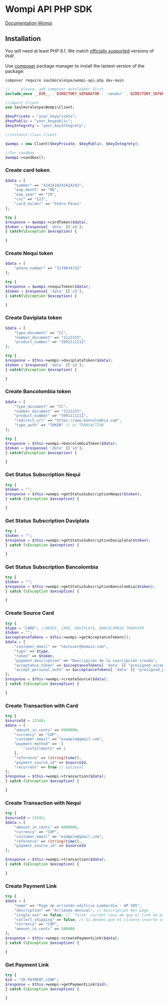 Wompi API PHP SDK
==================

[Documentation Wompi](https://docs.wompi.co/docs/colombia/ambientes-y-llaves/)

## Installation

You will need at least PHP 8.1. We match [officially supported](https://www.php.net/supported-versions.php) versions of PHP.

Use [composer](https://getcomposer.org/) package manager to install the lastest version of the package:

```shell
composer require saulmoralespa/wompi-api-php dev-main
```

```php
// ... please, add composer autoloader first
include_once __DIR__ . DIRECTORY_SEPARATOR . 'vendor' . DIRECTORY_SEPARATOR . 'autoload.php';

//import Client
use Saulmoralespa\Wompi\Client;

$keyPrivate = "your_keyprivate";
$keyPublic = "your_keypublic";
$keyIntegrety = "your_keyIntegrety";

//instance class Client

$wompi = new Client($keyPrivate, $keyPublic, $keyIntegrety);

//for sandbox
$wompi->sandbox();
```

### Create card token

```php
$data = [
    "number" => "4242424242424242",
    "exp_month" => "06",
    "exp_year" => "29",
    "cvc" => "123",
    "card_holder" => "Pedro Pérez"
];

try {
$response = $wompi->cardToken($data);
$token = $response[ 'data' ]['id'];
} catch(\Exception $exception) {

}
```

### Create Nequi token

```php
$data = [
    "phone_number" => "3178034732"
];

try {
$response = $wompi->nequiToken($data);
$token = $response[ 'data' ]['id'];
} catch(\Exception $exception) {

}
```

### Create Daviplata token

```php
$data = [
    "type_document" => "CC",
    "number_document" => "1122233",
    "product_number" => "3991111111"
];

try {
$response = $this->wompi->daviplataToken($data);
$token = $response[ 'data' ]['id'];
} catch(\Exception $exception) {

}
```

### Create Bancolombia token

```php
$data = [
    "type_document" => "CC",
    "number_document" => "1122233",
    "product_number" => "3991111111",
    "redirect_url" => "https://www.bancolombia.com",
    "type_auth" => "TOKEN" // or TRANSACTION
];

try {
$response = $this->wompi->bancolombiaToken($data);
$token = $response[ 'data' ]['id'];
} catch(\Exception $exception) {

}
```

### Get Status Subscription Nequi

```php
try {
$token = "";
$response = $this->wompi->getStatusSubscriptionNequi($token);
} catch (\Exception $exception) {

}
```

### Get Status Subscription Daviplata

```php
try {
$token = "";
$response = $this->wompi->getStatusSubscriptionDaviplata($token);
} catch (\Exception $exception) {

}
```

### Get Status Subscription Bancolombia

```php
try {
$token = "";
$response = $this->wompi->getStatusSubscriptionBancolombia($token);
} catch (\Exception $exception) {

}
```

### Create Source Card

```php
try {
$type = "CARD"; //NEQUI, CARD, DAVIPLATA, BANCOLOMBIA_TRANSFER
$token = "";
$acceptanceTokens = $this->wompi->getAcceptanceTokens();
$data = [
    "customer_email" => "testuser@domain.com",
    "type" => $type,
    "token" => $token,
    "payment_description" => "Descripción de la suscripción creada",
    "acceptance_token" => $acceptanceTokens[ 'data' ][ "presigned_acceptance" ][ "acceptance_token" ],
    "accept_personal_auth" => $acceptanceTokens[ 'data' ][ "presigned_personal_data_auth" ][ "acceptance_token" ]
];
$response = $this->wompi->createSource($data);
} catch (\Exception $exception) {

}
```

### Create Transaction with Card

```php
try {
$sourceId = 12344;
$data = [
    "amount_in_cents" => 4990000,
    "currency" => "COP",
    "customer_email" => "example@gmail.com",
    "payment_method" =>  [
        "installments" => 1
    ],
    "reference" => (string)time(),
    "payment_source_id" => $sourceId,
    "recurrent" => true // optional
];
$response = $this->wompi->transaction($data);
} catch (\Exception $exception) {

}
```

### Create Transaction with Nequi

```php
try {
$sourceId = 13345;
$data = [
    "amount_in_cents" => 6000000,
    "currency" => "COP",
    "customer_email" => "example@gmail.com",
    "reference" => (string)time(),
    "payment_source_id" => $sourceId
];

$response = $this->wompi->transaction($data);
} catch (\Exception $exception) {

}
```

### Create Payment Link
```php
try {
$data = [
    "name" => "Pago de arriendo edificio Lombardía - AP 505",
    "description" => "Arriendo mensual", // Descripción del pago
    "single_use" => false, // `false` current caso de que el link de pago pueda recibir múltiples transacciones APROBADAS o `true` si debe dejar de aceptar transacciones después del primer pago APROBADO
    "collect_shipping" => false, // Si deseas que el cliente inserte su información de envío current el checkout, o no
    "currency" => "COP",
    "amount_in_cents" => 500000
];
$response = $this->wompi->createPaymentLink($data);
} catch (\Exception $exception) {

}
```

### Get Payment Link
```php
try {
$id = "ID_PAYMENT_LINK";
$response = $this->wompi->getPaymentLink($id);
} catch (\Exception $exception) {

}
```